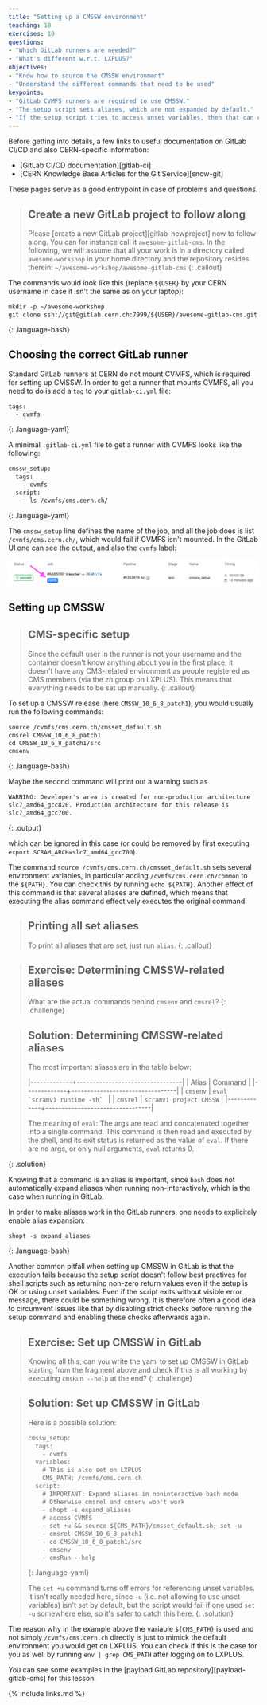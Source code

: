 ```yaml
---
title: "Setting up a CMSSW environment"
teaching: 10
exercises: 10
questions:
- "Which GitLab runners are needed?"
- "What's different w.r.t. LXPLUS?"
objectives:
- "Know how to source the CMSSW environment"
- "Understand the different commands that need to be used"
keypoints:
- "GitLab CVMFS runners are required to use CMSSW."
- "The setup script sets aliases, which are not expanded by default."
- "If the setup script tries to access unset variables, then that can cause the CI to fail when using strict shell scripting checks."
---
```

Before getting into details, a few links to useful documentation on GitLab
CI/CD and also CERN-specific information:

- [GitLab CI/CD documentation][gitlab-ci]
- [CERN Knowledge Base Articles for the Git Service][snow-git]

These pages serve as a good entrypoint in case of problems and questions.

> ## Create a new GitLab project to follow along
> Please [create a new GitLab project][gitlab-newproject] now to follow along.
> You can for instance call it `awesome-gitlab-cms`. In the following, we will
> assume that all your work is in a directory called `awesome-workshop` in your
> home directory and the repository resides therein:
> `~/awesome-workshop/awesome-gitlab-cms`
{: .callout}

The commands would look like this (replace `${USER}` by your CERN
username in case it isn't the same as on your laptop):

~~~
mkdir -p ~/awesome-workshop
git clone ssh://git@gitlab.cern.ch:7999/${USER}/awesome-gitlab-cms.git
~~~
{: .language-bash}

## Choosing the correct GitLab runner

Standard GitLab runners at CERN do not mount CVMFS, which is required for
setting up CMSSW. In order to get a runner that mounts CVMFS, all you need
to do is add a `tag` to your `gitlab-ci.yml` file:

~~~
tags:
  - cvmfs
~~~
{: .language-yaml}

A minimal `.gitlab-ci.yml` file to get a runner with CVMFS looks like the following:

~~~
cmssw_setup:
  tags:
    - cvmfs
  script:
    - ls /cvmfs/cms.cern.ch/
~~~
{: .language-yaml}

The `cmssw_setup` line defines the name of the job, and all the job does is
list `/cvmfs/cms.cern.ch/`, which would fail if CVMFS isn't mounted. In the
GitLab UI one can see the output, and also the `cvmfs` label:

![A job with a GitLab CVMFS Runner showing the cvmfs label](../fig/cvmfs_tag.png)

## Setting up CMSSW

> ## CMS-specific setup
> Since the default user in the runner is not your username and the container doesn't
> know anything about you in the first place, it doesn't have any
> CMS-related environment as people registered as CMS members (via the _zh_
> group on LXPLUS). This means that everything needs to be set up manually.
{: .callout}

To set up a CMSSW release (here `CMSSW_10_6_8_patch1`), you would usually
run the following commands:

~~~
source /cvmfs/cms.cern.ch/cmsset_default.sh
cmsrel CMSSW_10_6_8_patch1
cd CMSSW_10_6_8_patch1/src
cmsenv
~~~
{: .language-bash}

Maybe the second command will print out a warning such as

~~~
WARNING: Developer's area is created for non-production architecture slc7_amd64_gcc820. Production architecture for this release is slc7_amd64_gcc700.
~~~
{: .output}

which can be ignored in this case (or could be removed by first executing
`export SCRAM_ARCH=slc7_amd64_gcc700`).

The command `source /cvmfs/cms.cern.ch/cmsset_default.sh` sets several
environment variables, in particular adding `/cvmfs/cms.cern.ch/common` to
the `${PATH}`. You can check this by running `echo ${PATH}`. Another effect
of this command is that several aliases are defined, which means that
executing the alias command effectively executes the original command.

> ## Printing all set aliases
> To print all aliases that are set, just run `alias`.
{: .callout}

> ## Exercise: Determining CMSSW-related aliases
> What are the actual commands behind `cmsenv` and `cmsrel`?
{: .challenge}

> ## Solution: Determining CMSSW-related aliases
> The most important aliases are in the table below:
>
> |-------------+---------------------------------|
> | Alias       | Command                         |
> |-------------+---------------------------------|
> | `cmsenv`    | ``eval `scramv1 runtime -sh` `` |
> | `cmsrel`    | `scramv1 project CMSSW`         |
> |-------------+---------------------------------|
>
> The meaning of `eval`: The args are read and concatenated together into a
> single command. This command is then read and executed by the shell, and
> its exit status is returned as the value of `eval`. If there are no args,
> or only null arguments, `eval` returns 0.
>
{: .solution}

Knowing that a command is an alias is important, since `bash` does not
automatically expand aliases when running non-interactively, which is the
case when running in GitLab.



In order to make aliases work in the GitLab runners, one needs to explicitely
enable alias expansion:

~~~
shopt -s expand_aliases
~~~
{: .language-bash}

Another common pitfall when setting up CMSSW in GitLab is that the execution
fails because the setup script doesn't follow best practives for shell
scripts such as returning non-zero return values even if the setup is OK or
using unset variables. Even if the script exits without visible error message,
there could be something wrong. It is therefore often a good idea to
circumvent issues like that by disabling strict checks before running the
setup command and enabling these checks afterwards again.

> ## Exercise: Set up CMSSW in GitLab
> Knowing all this, can you write the yaml to set up CMSSW in GitLab starting from the fragment above and check if this is all working by executing `cmsRun --help` at the end?
{: .challenge}

> ## Solution: Set up CMSSW in GitLab
> Here is a possible solution:
>
> ~~~
> cmssw_setup:
>   tags:
>     - cvmfs
>   variables:
>     # This is also set on LXPLUS
>     CMS_PATH: /cvmfs/cms.cern.ch
>   script:
>     # IMPORTANT: Expand aliases in noninteractive bash mode
>     # Otherwise cmsrel and cmsenv won't work
>     - shopt -s expand_aliases
>     # access CVMFS
>     - set +u && source ${CMS_PATH}/cmsset_default.sh; set -u
>     - cmsrel CMSSW_10_6_8_patch1
>     - cd CMSSW_10_6_8_patch1/src
>     - cmsenv
>     - cmsRun --help
> ~~~
> {: .language-yaml}
>
> The `set +u` command turns off errors for referencing unset variables. It isn't really needed here, since `-u` (i.e. not allowing to use unset variables) isn't set by default, but the script would fail if one used `set -u` somewhere else, so it's safer to catch this here.
{: .solution}

The reason why in the example above the variable `${CMS_PATH}` is used and not simply
`/cvmfs/cms.cern.ch` directly is just to mimick the default environment you would get on
LXPLUS. You can check if this is the case for you as well by running `env | grep CMS_PATH`
after logging on to LXPLUS.

You can see some examples in the [payload GitLab repository][payload-gitlab-cms] for this lesson.

{% include links.md %}
